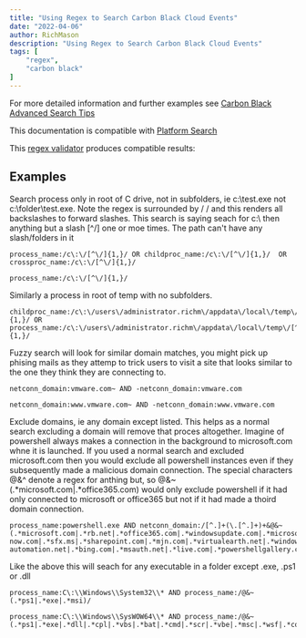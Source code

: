 ```yaml
---
title: "Using Regex to Search Carbon Black Cloud Events"
date: "2022-04-06"
author: RichMason
description: "Using Regex to Search Carbon Black Cloud Events"
tags: [
    "regex",
    "carbon black"
]
---
```


For more detailed information and further examples see [Carbon Black Advanced Search Tips](https://community.carbonblack.com/t5/Carbon-Black-Cloud-Knowledge/Advanced-search-tips-for-Carbon-Black-Cloud-Platform-Search/ta-p/93230?attachment-id=17574)

This documentation is compatible with [Platform Search](https://www.elastic.co/guide/en/elasticsearch/reference/current/regexp-syntax.html)

This [regex validator](https://regex101.com) produces compatible results:

## Examples

Search process only in root of C drive, not in subfolders, ie c:\test.exe not c:\folder\test.exe.  Note the regex is surrounded by / / and this renders all backslashes to forward slashes.
This search is saying seach for c:\ then anything but a slash [^\/] one or moe times.  The path can't have any slash/folders in it

```
process_name:/c\:\/[^\/]{1,}/ OR childproc_name:/c\:\/[^\/]{1,}/  OR crossproc_name:/c\:\/[^\/]{1,}/

process_name:/c\:\/[^\/]{1,}/
```

Similarly a process in root of temp with no subfolders.

```
childproc_name:/c\:\/users\/administrator.richm\/appdata\/local\/temp\/[^\/]{1,}/ OR process_name:/c\:\/users\/administrator.richm\/appdata\/local\/temp\/[^\/]{1,}/
```

Fuzzy search will look for similar domain matches, you might pick up phising mails as they attemp to trick users to visit a site that looks similar to the one they think they are connecting to.

```
netconn_domain:vmware.com~ AND -netconn_domain:vmware.com

netconn_domain:www.vmware.com~ AND -netconn_domain:www.vmware.com
```


Exclude domains, ie any domain except listed.  This helps as a normal search excluding a domain will remove that proces altogether.  Imagine of powershell always makes a connection in the background to microsoft.com whne it is launched.  If you used a normal search and excluded microsoft.com then you would exclude all powershell instances even if they subsequently made a malicious domain connection.
The special characters @&^ denote a regex for anthing but, so @&~(.*microsoft.com|.*office365.com) would only exclude powershell if it had only connected to microsoft or office365 but not if it had made a thoird domain connection.

```
process_name:powershell.exe AND netconn_domain:/[^.]+(\.[^.]+)+&@&~(.*microsoft.com|.*rb.net|.*office365.com|.*windowsupdate.com|.*microsoftonline.com|.*verisign.com|.*service-now.com|.*sfx.ms|.*sharepoint.com|.*mjn.com|.*virtualearth.net|.*windows.net|.*azureedge.net|.*trafficmanager.net|.*okta.com|.*azure-automation.net|.*bing.com|.*msauth.net|.*live.com|.*powershellgallery.com|.*msftauthimages.net|.*symcb.com|.*oktacdn.com|.*digicert.com|.*siemens.com|.*quovadisglobal.com|.*msftauth.net|.*169.254.169.254|.*local|.*zscloud.net|.*powerbi.com)/
```

Like the above this will seach for any executable in a folder except .exe, .ps1 or .dll

```
process_name:C\:\\Windows\\System32\\* AND process_name:/@&~(.*ps1|.*exe|.*msi)/ 

process_name:C\:\\Windows\\SysWOW64\\* AND process_name:/@&~(.*ps1|.*exe|.*dll|.*cpl|.*vbs|.*bat|.*cmd|.*scr|.*vbe|.*msc|.*wsf|.*com|.*dat|.*msi|.*hta|.*tmp|.*bin|.*ocx|.*ē)/
```
